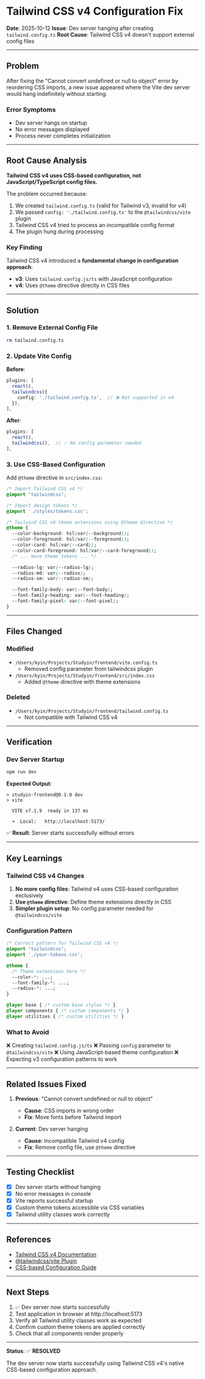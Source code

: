# Tailwind CSS v4 Configuration Fix

**Date**: 2025-10-12
**Issue**: Dev server hanging after creating `tailwind.config.ts`
**Root Cause**: Tailwind CSS v4 doesn't support external config files

---

## Problem

After fixing the "Cannot convert undefined or null to object" error by reordering CSS imports, a new issue appeared where the Vite dev server would hang indefinitely without starting.

### Error Symptoms
- Dev server hangs on startup
- No error messages displayed
- Process never completes initialization

---

## Root Cause Analysis

**Tailwind CSS v4 uses CSS-based configuration, not JavaScript/TypeScript config files.**

The problem occurred because:
1. We created `tailwind.config.ts` (valid for Tailwind v3, invalid for v4)
2. We passed `config: './tailwind.config.ts'` to the `@tailwindcss/vite` plugin
3. Tailwind CSS v4 tried to process an incompatible config format
4. The plugin hung during processing

### Key Finding
Tailwind CSS v4 introduced a **fundamental change in configuration approach**:
- **v3**: Uses `tailwind.config.js/ts` with JavaScript configuration
- **v4**: Uses `@theme` directive directly in CSS files

---

## Solution

### 1. Remove External Config File
```bash
rm tailwind.config.ts
```

### 2. Update Vite Config
**Before**:
```typescript
plugins: [
  react(),
  tailwindcss({
    config: './tailwind.config.ts',  // ❌ Not supported in v4
  }),
],
```

**After**:
```typescript
plugins: [
  react(),
  tailwindcss(),  // ✅ No config parameter needed
],
```

### 3. Use CSS-Based Configuration
Add `@theme` directive in `src/index.css`:

```css
/* Import Tailwind CSS v4 */
@import "tailwindcss";

/* Import design tokens */
@import './styles/tokens.css';

/* Tailwind CSS v4 theme extensions using @theme directive */
@theme {
  --color-background: hsl(var(--background));
  --color-foreground: hsl(var(--foreground));
  --color-card: hsl(var(--card));
  --color-card-foreground: hsl(var(--card-foreground));
  /* ... more theme tokens ... */

  --radius-lg: var(--radius-lg);
  --radius-md: var(--radius);
  --radius-sm: var(--radius-sm);

  --font-family-body: var(--font-body);
  --font-family-heading: var(--font-heading);
  --font-family-pixel: var(--font-pixel);
}
```

---

## Files Changed

### Modified
- `/Users/kyin/Projects/Studyin/frontend/vite.config.ts`
  - Removed config parameter from tailwindcss plugin
- `/Users/kyin/Projects/Studyin/frontend/src/index.css`
  - Added `@theme` directive with theme extensions

### Deleted
- `/Users/kyin/Projects/Studyin/frontend/tailwind.config.ts`
  - Not compatible with Tailwind CSS v4

---

## Verification

### Dev Server Startup
```bash
npm run dev
```

**Expected Output**:
```
> studyin-frontend@0.1.0 dev
> vite

  VITE v7.1.9  ready in 137 ms

  ➜  Local:   http://localhost:5173/
```

✅ **Result**: Server starts successfully without errors

---

## Key Learnings

### Tailwind CSS v4 Changes
1. **No more config files**: Tailwind v4 uses CSS-based configuration exclusively
2. **Use `@theme` directive**: Define theme extensions directly in CSS
3. **Simpler plugin setup**: No config parameter needed for `@tailwindcss/vite`

### Configuration Pattern
```css
/* Correct pattern for Tailwind CSS v4 */
@import "tailwindcss";
@import './your-tokens.css';

@theme {
  /* Theme extensions here */
  --color-*: ...;
  --font-family-*: ...;
  --radius-*: ...;
}

@layer base { /* custom base styles */ }
@layer components { /* custom components */ }
@layer utilities { /* custom utilities */ }
```

### What to Avoid
❌ Creating `tailwind.config.js/ts`
❌ Passing `config` parameter to `@tailwindcss/vite`
❌ Using JavaScript-based theme configuration
❌ Expecting v3 configuration patterns to work

---

## Related Issues Fixed

1. **Previous**: "Cannot convert undefined or null to object"
   - **Cause**: CSS imports in wrong order
   - **Fix**: Move fonts before Tailwind import

2. **Current**: Dev server hanging
   - **Cause**: Incompatible Tailwind v4 config
   - **Fix**: Remove config file, use `@theme` directive

---

## Testing Checklist

- [x] Dev server starts without hanging
- [x] No error messages in console
- [x] Vite reports successful startup
- [x] Custom theme tokens accessible via CSS variables
- [x] Tailwind utility classes work correctly

---

## References

- [Tailwind CSS v4 Documentation](https://tailwindcss.com/docs/v4-beta)
- [@tailwindcss/vite Plugin](https://github.com/tailwindlabs/tailwindcss/tree/next/packages/@tailwindcss-vite)
- [CSS-based Configuration Guide](https://tailwindcss.com/docs/v4-beta#css-based-configuration)

---

## Next Steps

1. ✅ Dev server now starts successfully
2. Test application in browser at http://localhost:5173
3. Verify all Tailwind utility classes work as expected
4. Confirm custom theme tokens are applied correctly
5. Check that all components render properly

---

**Status**: ✅ **RESOLVED**

The dev server now starts successfully using Tailwind CSS v4's native CSS-based configuration approach.
